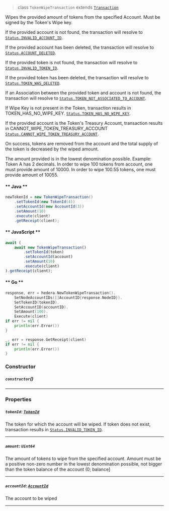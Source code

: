 > class `TokenWipeTransaction` extends [`Transaction`](reference/core/Transaction.md)

Wipes the provided amount of tokens from the specified Account. Must be signed by the Token's Wipe key.

If the provided account is not found, the transaction will resolve to
[`Status.INVALID_ACCOUNT_ID`](reference/Status.md#INVALID_ACCOUNT_ID).

If the provided account has been deleted, the transaction will resolve to
[`Status.ACCOUNT_DELETED`](reference/Status.md#ACCOUNT_DELETED).

If the provided token is not found, the transaction will resolve to
[`Status.INVALID_TOKEN_ID`](reference/Status.md#INVALID_TOKEN_ID).

If the provided token has been deleted, the transaction will resolve to
[`Status.TOKEN_WAS_DELETED`](reference/Status.md#TOKEN_WAS_DELETED).

If an Association between the provided token and account is not found, the transaction will resolve to
[`Status.TOKEN_NOT_ASSOCIATED_TO_ACCOUNT`](reference/Status.md#TOKEN_NOT_ASSOCIATED_TO_ACCOUNT).

If Wipe Key is not present in the Token, transaction results in TOKEN_HAS_NO_WIPE_KEY.
[`Status.TOKEN_HAS_NO_WIPE_KEY`](reference/Status.md#TOKEN_HAS_NO_WIPE_KEY).

If the provided account is the Token's Treasury Account, transaction results in CANNOT_WIPE_TOKEN_TREASURY_ACCOUNT
[`Status.CANNOT_WIPE_TOKEN_TREASURY_ACCOUNT`](reference/Status.md#CANNOT_WIPE_TOKEN_TREASURY_ACCOUNT).

On success, tokens are removed from the account and the total supply of the token is decreased by the wiped amount.

The amount provided is in the lowest denomination possible. Example:
Token A has 2 decimals. In order to wipe 100 tokens from account, one must provide amount of 10000. In order to wipe
100.55 tokens, one must provide amount of 10055.

<!-- tabs:start -->

#### ** Java **

```java
newTokenId = new TokenWipeTransaction()
    .setTokenId(new TokenId(4))
    .setAccountId(new AccountId(3))
    .setAmount(10)
    .execute(client)
    .getReceipt(client);
```

#### ** JavaScript **

```js
await (
    await new TokenWipeTransaction()
        .setTokenId(token)
        .setAccountId(account)
        .setAmount(10)
        .execute(client)
).getReceipt(client);
```

#### ** Go **

```go
response, err = hedera.NewTokenWipeTransaction().
    SetNodeAccountIDs([]AccountID{response.NodeID}).
    SetTokenID(tokenID).
    SetAccountID(accountID).
    SetAmount(100).
    Execute(client)
if err != nil {
    println(err.Error())
}

_, err = response.GetReceipt(client)
if err != nil {
    println(err.Error())
}
```

<!-- tabs:end -->

### Constructor

##### `constructor`()

---

### Properties

##### `tokenId`: [`TokenId`](reference/token/TokenId.md)

The token for which the account will be wiped. If token does not exist, transaction results in
[`Status.INVALID_TOKEN_ID`](reference/Status.md#INVALID_TOKEN_ID).

---

##### `amount`: `Uint64`

The amount of tokens to wipe from the specified account. Amount must be a positive non-zero number in the lowest
denomination possible, not bigger than the token balance of the account (0; balance]

---

##### `accountId`: [`AccountId`](reference/cryptocurrency/AccountId.md)

The account to be wiped

---
